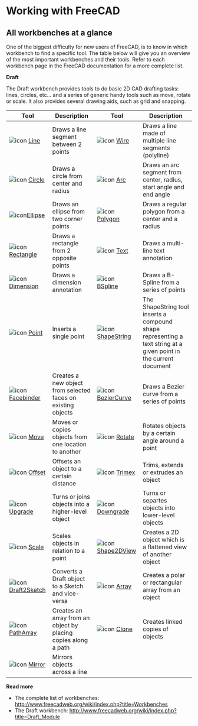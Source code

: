 # Working with FreeCAD

## All workbenches at a glance

One of the biggest difficulty for new users of FreeCAD, is to know in which workbench to find a specific tool. The table below will give you an overview of the most important workbenches and their tools. Refer to each workbench page in the FreeCAD documentation for a more complete list.

**Draft**

The Draft workbench provides tools to do basic 2D CAD drafting tasks: lines, circles, etc... and a series of generic handy tools such as move, rotate or scale. It also provides several 
drawing aids, such as grid and snapping.

| Tool | Description | Tool | Description |
| ---- | ----------- | ---- | ----------- |
| ![icon](http://www.freecadweb.org/wiki/images/a/a8/Draft_Line.png) [Line](http://www.freecadweb.org/wiki/index.php?title=Draft_Line) | Draws a line segment between 2 points | ![icon](http://www.freecadweb.org/wiki/images/0/00/Draft_Wire.png) [Wire](http://www.freecadweb.org/wiki/index.php?title=Draft_Wire) | Draws a line made of multiple line segments (polyline) |
| ![icon](http://www.freecadweb.org/wiki/images/1/10/Draft_Circle.png) [Circle](http://www.freecadweb.org/wiki/index.php?title=Draft_Circle) | Draws a circle from center and radius | ![icon](http://www.freecadweb.org/wiki/images/a/a8/Draft_Arc.png) [Arc](http://www.freecadweb.org/wiki/index.php?title=Draft_Arc) | Draws an arc segment from center, radius, start angle and end angle |
| ![icon](http://www.freecadweb.org/wiki/images/thumb/1/13/Draft_Ellipse.png/32px-Draft_Ellipse.png)[Ellipse](http://www.freecadweb.org/wiki/index.php?title=Draft_Ellipse) | Draws an ellipse from two corner points | ![icon](http://www.freecadweb.org/wiki/images/8/8e/Draft_Polygon.png) [Polygon](http://www.freecadweb.org/wiki/index.php?title=Draft_Polygon) | Draws a regular polygon from a center and a radius |
| ![icon](http://www.freecadweb.org/wiki/images/1/14/Draft_Rectangle.png) [Rectangle](http://www.freecadweb.org/wiki/index.php?title=Draft_Rectangle) | Draws a rectangle from 2 opposite points | ![icon](http://www.freecadweb.org/wiki/images/9/9f/Draft_Text.png) [Text](http://www.freecadweb.org/wiki/index.php?title=Draft_Text) | Draws a multi-line text annotation |
| ![icon](http://www.freecadweb.org/wiki/images/b/b0/Draft_Dimension.png) [Dimension](http://www.freecadweb.org/wiki/index.php?title=Draft_Dimension) | Draws a dimension annotation | ![icon](http://www.freecadweb.org/wiki/images/a/af/Draft_BSpline.png) [BSpline](http://www.freecadweb.org/wiki/index.php?title=Draft_BSpline) | Draws a B-Spline from a series of points |
| ![icon](http://www.freecadweb.org/wiki/images/thumb/c/c5/Draft_Point.png/32px-Draft_Point.png) [Point](http://www.freecadweb.org/wiki/index.php?title=Draft_Point) | Inserts a single point | ![icon](http://www.freecadweb.org/wiki/images/f/f7/Draft_ShapeString.png) [ShapeString](http://www.freecadweb.org/wiki/index.php?title=Draft_ShapeString) | The ShapeString tool inserts a compound shape representing a text string at a given point in the current document |
| ![icon](http://www.freecadweb.org/wiki/images/thumb/9/93/Draft_Facebinder.png/32px-Draft_Facebinder.png) [Facebinder](http://www.freecadweb.org/wiki/index.php?title=Draft_Facebinder) | Creates a new object from selected faces on existing objects | ![icon](http://www.freecadweb.org/wiki/images/thumb/3/34/Draft_BezCurve.png/32px-Draft_BezCurve.png) [BezierCurve](http://www.freecadweb.org/wiki/index.php?title=Draft_BezCurve) | Draws a Bezier curve from a series of points | 
| ![icon](http://www.freecadweb.org/wiki/images/c/c5/Draft_Move.png) [Move](http://www.freecadweb.org/wiki/index.php?title=Draft_Move) | Moves or copies objects from one location to another | ![icon](http://www.freecadweb.org/wiki/images/5/5a/Draft_Rotate.png) [Rotate](http://www.freecadweb.org/wiki/index.php?title=Draft_Rotate) | Rotates objects by a certain angle around a point | 
| ![icon](http://www.freecadweb.org/wiki/images/e/eb/Draft_Offset.png) [Offset](http://www.freecadweb.org/wiki/index.php?title=Draft_Offset) | Offsets an object to a certain distance | ![icon](http://www.freecadweb.org/wiki/images/e/e7/Draft_Trimex.png) [Trimex](http://www.freecadweb.org/wiki/index.php?title=Draft_Trimex) | Trims, extends or extrudes an object | 
| ![icon](http://www.freecadweb.org/wiki/images/b/be/Draft_Upgrade.png) [Upgrade](http://www.freecadweb.org/wiki/index.php?title=Draft_Upgrade) | Turns or joins objects into a higher-level object | ![icon](http://www.freecadweb.org/wiki/images/8/86/Draft_Downgrade.png) [Downgrade](http://www.freecadweb.org/wiki/index.php?title=Draft_Downgrade) | Turns or separtes objects into lower-level objects |
| ![icon](http://www.freecadweb.org/wiki/images/c/c9/Draft_Scale.png) [Scale](http://www.freecadweb.org/wiki/index.php?title=Draft_Scale) | Scales objects in relation to a point | ![icon](http://www.freecadweb.org/wiki/images/9/9f/Draft_Shape2DView.png) [Shape2DView](http://www.freecadweb.org/wiki/index.php?title=Draft_Shape2DView) | Creates a 2D object which is a flattened view of another object |
| ![icon](http://www.freecadweb.org/wiki/images/thumb/b/b2/Draft_Draft2Sketch.png/32px-Draft_Draft2Sketch.png) [Draft2Sketch](http://www.freecadweb.org/wiki/index.php?title=Draft_Draft2Sketch) | Converts a Draft object to a Sketch and vice-versa | ![icon](http://www.freecadweb.org/wiki/images/thumb/c/c8/Draft_Array.png/32px-Draft_Array.png) [Array](http://www.freecadweb.org/wiki/index.php?title=Draft_Array) | Creates a polar or rectangular array from an object |
| ![icon](http://www.freecadweb.org/wiki/images/thumb/c/c1/Draft_PathArray.png/32px-Draft_PathArray.png) [PathArray](http://www.freecadweb.org/wiki/index.php?title=Draft_PathArray) | Creates an array from an object by placing copies along a path | ![icon](http://www.freecadweb.org/wiki/images/thumb/3/39/Draft_Clone.png/32px-Draft_Clone.png) [Clone](http://www.freecadweb.org/wiki/index.php?title=Draft_Clone) | Creates linked copies of objects |
| ![icon](http://www.freecadweb.org/wiki/images/thumb/3/3f/Draft_Mirror.png/32px-Draft_Mirror.png) [Mirror](http://www.freecadweb.org/wiki/index.php?title=Draft_Mirror) | Mirrors objects across a line |



**Read more**

* The complete list of workbenches: http://www.freecadweb.org/wiki/index.php?title=Workbenches
* The Draft workbench: http://www.freecadweb.org/wiki/index.php?title=Draft_Module
